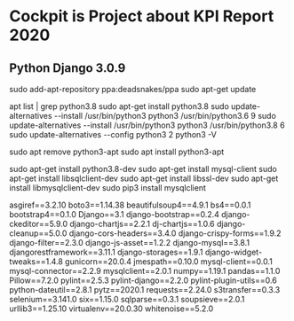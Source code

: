# Cockpit is Project about KPI Report 2020
## Python Django 3.0.9

sudo add-apt-repository ppa:deadsnakes/ppa
sudo apt-get update

apt list | grep python3.8
sudo apt-get install python3.8
sudo update-alternatives --install /usr/bin/python3 python3 /usr/bin/python3.6 9
sudo update-alternatives --install /usr/bin/python3 python3 /usr/bin/python3.8 6
sudo update-alternatives --config python3
2
python3 -V

sudo apt remove python3-apt
sudo apt install python3-apt

sudo apt-get install python3.8-dev 
sudo apt-get install mysql-client
sudo apt-get install libsqlclient-dev
sudo apt-get install libssl-dev
sudo apt-get install libmysqlclient-dev
sudo pip3 install mysqlclient


asgiref==3.2.10
boto3==1.14.38
beautifulsoup4==4.9.1
bs4==0.0.1
bootstrap4==0.1.0
Django==3.1
django-bootstrap==0.2.4
django-ckeditor==5.9.0
django-chartjs==2.2.1
dj-chartjs==1.0.6
django-cleanup==5.0.0
django-cors-headers==3.4.0
django-crispy-forms==1.9.2
django-filter==2.3.0
django-js-asset==1.2.2
django-mysql==3.8.1
djangorestframework==3.11.1
django-storages==1.9.1
django-widget-tweaks==1.4.8
gunicorn==20.0.4
jmespath==0.10.0
mysql-client==0.0.1
mysql-connector==2.2.9
mysqlclient==2.0.1
numpy==1.19.1
pandas==1.1.0
Pillow==7.2.0
pylint==2.5.3
pylint-django==2.2.0
pylint-plugin-utils==0.6
python-dateutil==2.8.1
pytz==2020.1
requests==2.24.0
s3transfer==0.3.3
selenium==3.141.0
six==1.15.0
sqlparse==0.3.1
soupsieve==2.0.1
urllib3==1.25.10
virtualenv==20.0.30
whitenoise==5.2.0
